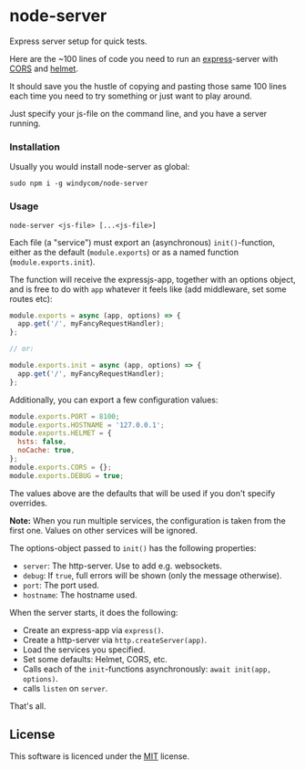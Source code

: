# node-server

Express server setup for quick tests.

Here are the ~100 lines of code you need to run an
[express](https://github.com/expressjs/express)-server with
[CORS](https://github.com/expressjs/cors) and [helmet](https://github.com/helmetjs/helmet).

It should save you the hustle of copying and pasting those same 100 lines each
time you need to try something or just want to play around.

Just specify your js-file on the command line, and you have a server running.

### Installation

Usually you would install node-server as global:

```
sudo npm i -g windycom/node-server
```

### Usage

```
node-server <js-file> [...<js-file>]
```

Each file (a "service") must export an (asynchronous) `init()`-function, either
as the default (`module.exports`) or as a named function (`module.exports.init`).

The function will receive the expressjs-app, together with an options object, and
is free to do with `app` whatever it feels like (add middleware, set some routes etc):

```JavaScript
module.exports = async (app, options) => {
  app.get('/', myFancyRequestHandler);
};

// or:

module.exports.init = async (app, options) => {
  app.get('/', myFancyRequestHandler);
};
```

Additionally, you can export a few configuration values:

```JavaScript
module.exports.PORT = 8100;
module.exports.HOSTNAME = '127.0.0.1';
module.exports.HELMET = {
  hsts: false,
  noCache: true,
};
module.exports.CORS = {};
module.exports.DEBUG = true;
```

The values above are the defaults that will be used if you don't specify overrides.

**Note:** When you run multiple services, the configuration is taken from the
first one. Values on other services will be ignored.

The options-object passed to `init()` has the following properties:

- `server`: The http-server. Use to add e.g. websockets.
- `debug`: If `true`, full errors will be shown (only the message otherwise).
- `port`: The port used.
- `hostname`: The hostname used.

When the server starts, it does the following:

- Create an express-app via `express()`.
- Create a http-server via `http.createServer(app)`.
- Load the services you specified.
- Set some defaults: Helmet, CORS, etc.
- Calls each of the `init`-functions asynchronously: `await init(app, options)`.
- calls `listen` on `server`.

That's all.

## License

This software is licenced under the [MIT](https://opensource.org/licenses/MIT) license.
